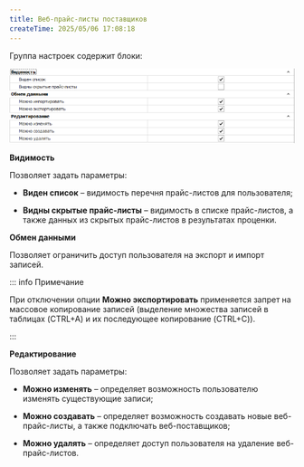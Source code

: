 ```yaml
---
title: Веб-прайс-листы поставщиков
createTime: 2025/05/06 17:08:18
---
```

Группа настроек содержит блоки:

![](../../../../../assets/specification/veb_prajs_listy_postavshchikov_1.png)

[](../../../../../assets/specification/image006.png) **Видимость**

Позволяет задать параметры:

- **Виден список** – видимость перечня прайс-листов для пользователя;

- **Видны скрытые прайс-листы** – видимость в списке прайс-листов, а также данных из скрытых прайс-листов в результатах проценки.

[](../../../../../assets/specification/image008.png) **Обмен данными**

Позволяет ограничить доступ пользователя на экспорт и импорт записей.

::: info Примечание

При отключении опции **Можно экспортировать** применяется запрет на массовое копирование записей (выделение множества записей в таблицах (CTRL+A) и их последующее копирование (CTRL+C)).

:::

[](../../../../../assets/specification/image009.png) **Редактирование**

Позволяет задать параметры:

- **Можно изменять** – определяет возможность пользователю изменять существующие записи;

- **Можно создавать** – определяет возможность создавать новые веб-прайс-листы, а также подключать веб-поставщиков;

- **Можно удалять** – определяет доступ пользователя на удаление веб-прайс-листов.